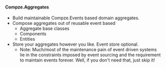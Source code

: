 ﻿<div>

#### Compze.Aggregates
* Build maintainable Compze.Events based domain aggregates.
* Compose aggregates out of reusable event based
  * Aggregate base classes 
  * Components
  * Entities
* Store your aggregates however you like. Event store optional.
  * Note: Much/most of the maintenance pain of event driven systems lie in the constraints imposed by event sourcing and the requirement to maintain events forever. Well, if you don't need that, just skip it!  

</div>